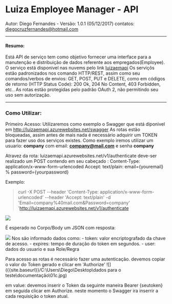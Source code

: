 # Luiza Employee Manager - API
Autor: Diego Fernandes  - Versão: 1.0.1 (05/12/2017)
contatos: diegocruzfernandes@hotmail.com

---
####  Resumo:

Está API de serviço tem como objetivo fornecer uma interface para a manutenção e distribuição de dados referente aos empregados(Employee).
O serviço está disponivel nas nuvems pelo link [luizaemapi](http://luizaemapi.azurewebsites.net "Luiza EM - API - Azure - Clound")
Os serviçõs estão padronizados nos comando HTTP/REST, assim como seu comandos/verbos de envios: GET, POST, PUT e DELETE, como em códigos de retorno (HTTP Status Code): 200 Ok, 204 No Content, 403 Forbidden, etc..
As rotas estão protegidas pelo padrão OAuth 2, não permitindo seu uso sem autorização.

---

### Como Utilizar:
Primeiro Acesso:
Utilizaremos como exemplo o Swagger que está diponivel em http://luizaemapi.azurewebsites.net/swagger
As rotas estão bloqueadas, assim antes de mais nada é necessário adquirir um TOKEN para fazer uso dos serviços existes.
Como exemplo iremos utilizar um usuario: **company**  com email: **company@mail.com** e senha **company**

Atravez da rota: luizaemapi.azurewebsites.net/v1/authenticate deve-ser realizado um POST contendo em seu cabeçado :
Content-Type: application/x-www-form-urlencoded
Accept: text/plain: email={youremail} % password={yourpassword}

Exemplo: 
>curl -X POST --header 'Content-Type: application/x-www-form-urlencoded' --header 'Accept: text/plain' -d 'Email=company%40mail.com&Password=company' 'http://luizaemapi.azurewebsites.net/v1/authenticate

![]({{site.baseurl}}http://uploaddeimagens.com.br/images/001/201/307/full/01b.jpg)

É esperado no Corpo/Body um JSON com resposta:

![]({{site.baseurl}}http://uploaddeimagens.com.br/imagens/01a-jpg--7)
Nos são informado dados como:
	- token: valor encriptografado da chave de acesso. 
    - expires: tempo de duração do token em segundos.
	- user: dados do usuario e sua Role/Regra 
   
Para acesso as rotas é necessário fazer uma autenticação.
devemos copiar o valor do Token gerado e clicar em 'Authorize'
![]({{site.baseurl}}/C:\Users\Diego\Desktop\dados para o teste\documentação\01c.jpg)

em value: devemos inserir o Token da seguinte maneira
Bearer {seutoken}
em seguida clicar em Authorize.
neste momento o Swagger ira inserrir a cada requisição o token atual.
    
